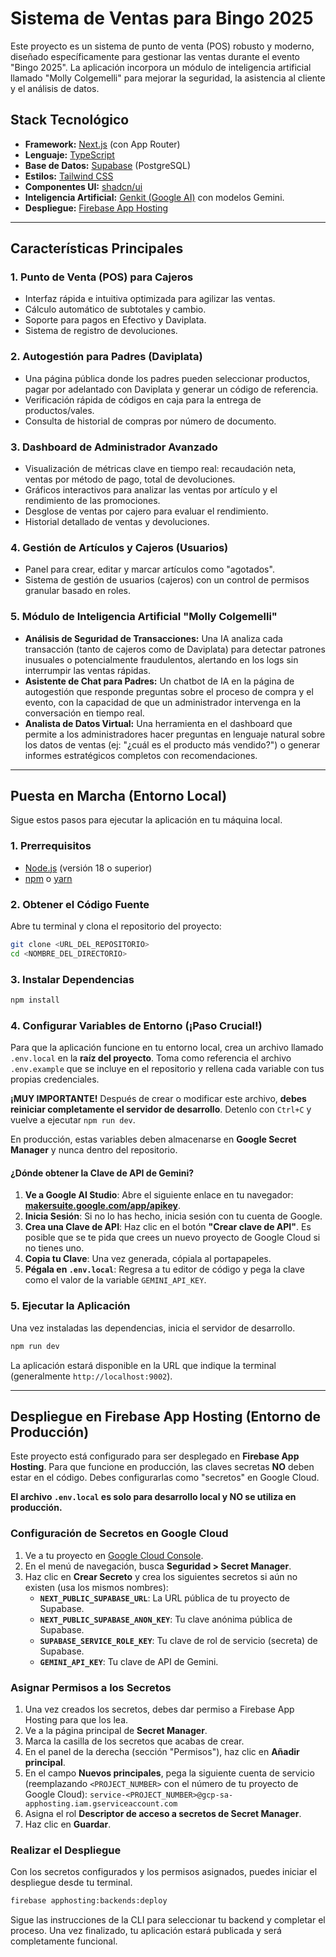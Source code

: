 
# Sistema de Ventas para Bingo 2025

Este proyecto es un sistema de punto de venta (POS) robusto y moderno, diseñado específicamente para gestionar las ventas durante el evento "Bingo 2025". La aplicación incorpora un módulo de inteligencia artificial llamado "Molly Colgemelli" para mejorar la seguridad, la asistencia al cliente y el análisis de datos.

## Stack Tecnológico

- **Framework:** [Next.js](https://nextjs.org/) (con App Router)
- **Lenguaje:** [TypeScript](https://www.typescriptlang.org/)
- **Base de Datos:** [Supabase](https://supabase.com/) (PostgreSQL)
- **Estilos:** [Tailwind CSS](https://tailwindcss.com/)
- **Componentes UI:** [shadcn/ui](https://ui.shadcn.com/)
- **Inteligencia Artificial:** [Genkit (Google AI)](https://firebase.google.com/docs/genkit) con modelos Gemini.
- **Despliegue:** [Firebase App Hosting](https://firebase.google.com/docs/app-hosting)

---

## Características Principales

### 1. Punto de Venta (POS) para Cajeros
- Interfaz rápida e intuitiva optimizada para agilizar las ventas.
- Cálculo automático de subtotales y cambio.
- Soporte para pagos en Efectivo y Daviplata.
- Sistema de registro de devoluciones.

### 2. Autogestión para Padres (Daviplata)
- Una página pública donde los padres pueden seleccionar productos, pagar por adelantado con Daviplata y generar un código de referencia.
- Verificación rápida de códigos en caja para la entrega de productos/vales.
- Consulta de historial de compras por número de documento.

### 3. Dashboard de Administrador Avanzado
- Visualización de métricas clave en tiempo real: recaudación neta, ventas por método de pago, total de devoluciones.
- Gráficos interactivos para analizar las ventas por artículo y el rendimiento de las promociones.
- Desglose de ventas por cajero para evaluar el rendimiento.
- Historial detallado de ventas y devoluciones.

### 4. Gestión de Artículos y Cajeros (Usuarios)
- Panel para crear, editar y marcar artículos como "agotados".
- Sistema de gestión de usuarios (cajeros) con un control de permisos granular basado en roles.

### 5. Módulo de Inteligencia Artificial "Molly Colgemelli"
- **Análisis de Seguridad de Transacciones:** Una IA analiza cada transacción (tanto de cajeros como de Daviplata) para detectar patrones inusuales o potencialmente fraudulentos, alertando en los logs sin interrumpir las ventas rápidas.
- **Asistente de Chat para Padres:** Un chatbot de IA en la página de autogestión que responde preguntas sobre el proceso de compra y el evento, con la capacidad de que un administrador intervenga en la conversación en tiempo real.
- **Analista de Datos Virtual:** Una herramienta en el dashboard que permite a los administradores hacer preguntas en lenguaje natural sobre los datos de ventas (ej: "¿cuál es el producto más vendido?") o generar informes estratégicos completos con recomendaciones.

---

## Puesta en Marcha (Entorno Local)

Sigue estos pasos para ejecutar la aplicación en tu máquina local.

### 1. Prerrequisitos
- [Node.js](https://nodejs.org/) (versión 18 o superior)
- [npm](https://www.npmjs.com/) o [yarn](https://yarnpkg.com/)

### 2. Obtener el Código Fuente
Abre tu terminal y clona el repositorio del proyecto:
```bash
git clone <URL_DEL_REPOSITORIO>
cd <NOMBRE_DEL_DIRECTORIO>
```

### 3. Instalar Dependencias
```bash
npm install
```

### 4. Configurar Variables de Entorno (¡Paso Crucial!)

Para que la aplicación funcione en tu entorno local, crea un archivo llamado `.env.local` en la **raíz del proyecto**. Toma como referencia el archivo `.env.example` que se incluye en el repositorio y rellena cada variable con tus propias credenciales.

**¡MUY IMPORTANTE!** Después de crear o modificar este archivo, **debes reiniciar completamente el servidor de desarrollo**. Detenlo con `Ctrl+C` y vuelve a ejecutar `npm run dev`.

En producción, estas variables deben almacenarse en **Google Secret Manager** y nunca dentro del repositorio.

#### ¿Dónde obtener la Clave de API de Gemini?

1.  **Ve a Google AI Studio**: Abre el siguiente enlace en tu navegador: [**makersuite.google.com/app/apikey**](https://makersuite.google.com/app/apikey).
2.  **Inicia Sesión**: Si no lo has hecho, inicia sesión con tu cuenta de Google.
3.  **Crea una Clave de API**: Haz clic en el botón **"Crear clave de API"**. Es posible que se te pida que crees un nuevo proyecto de Google Cloud si no tienes uno.
4.  **Copia tu Clave**: Una vez generada, cópiala al portapapeles.
5.  **Pégala en `.env.local`**: Regresa a tu editor de código y pega la clave como el valor de la variable `GEMINI_API_KEY`.

### 5. Ejecutar la Aplicación
Una vez instaladas las dependencias, inicia el servidor de desarrollo.

```bash
npm run dev
```

La aplicación estará disponible en la URL que indique la terminal (generalmente `http://localhost:9002`).

---

## Despliegue en Firebase App Hosting (Entorno de Producción)

Este proyecto está configurado para ser desplegado en **Firebase App Hosting**. Para que funcione en producción, las claves secretas **NO** deben estar en el código. Debes configurarlas como "secretos" en Google Cloud.

**El archivo `.env.local` es solo para desarrollo local y NO se utiliza en producción.**

### Configuración de Secretos en Google Cloud

1.  Ve a tu proyecto en [Google Cloud Console](https://console.cloud.google.com/).
2.  En el menú de navegación, busca **Seguridad > Secret Manager**.
3.  Haz clic en **Crear Secreto** y crea los siguientes secretos si aún no existen (usa los mismos nombres):
    - **`NEXT_PUBLIC_SUPABASE_URL`**: La URL pública de tu proyecto de Supabase.
    - **`NEXT_PUBLIC_SUPABASE_ANON_KEY`**: Tu clave anónima pública de Supabase.
    - **`SUPABASE_SERVICE_ROLE_KEY`**: Tu clave de rol de servicio (secreta) de Supabase.
    - **`GEMINI_API_KEY`**: Tu clave de API de Gemini.

### Asignar Permisos a los Secretos

1.  Una vez creados los secretos, debes dar permiso a Firebase App Hosting para que los lea.
2.  Ve a la página principal de **Secret Manager**.
3.  Marca la casilla de los secretos que acabas de crear.
4.  En el panel de la derecha (sección "Permisos"), haz clic en **Añadir principal**.
5.  En el campo **Nuevos principales**, pega la siguiente cuenta de servicio (reemplazando `<PROJECT_NUMBER>` con el número de tu proyecto de Google Cloud): `service-<PROJECT_NUMBER>@gcp-sa-apphosting.iam.gserviceaccount.com`
6.  Asigna el rol **Descriptor de acceso a secretos de Secret Manager**.
7.  Haz clic en **Guardar**.

### Realizar el Despliegue

Con los secretos configurados y los permisos asignados, puedes iniciar el despliegue desde tu terminal.

```bash
firebase apphosting:backends:deploy
```
Sigue las instrucciones de la CLI para seleccionar tu backend y completar el proceso. Una vez finalizado, tu aplicación estará publicada y será completamente funcional.

    
